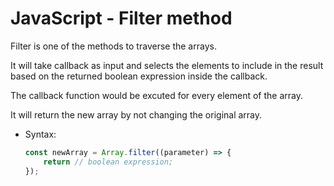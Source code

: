# JavaScript - Filter method

Filter is one of the methods to traverse the arrays.

It will take callback as input and selects the elements to include in the result based on the returned boolean expression inside the callback.

The callback function would be excuted for every element of the array. 

It will return the new array by not changing the original array. 

* Syntax:
    ```javascript
    const newArray = Array.filter((parameter) => {
        return // boolean expression;
    });
    ```